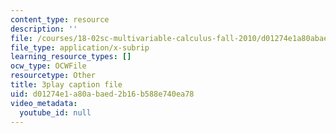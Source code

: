 ```yaml
---
content_type: resource
description: ''
file: /courses/18-02sc-multivariable-calculus-fall-2010/d01274e1a80abaed2b16b588e740ea78_PxkEoEbCJT8.srt
file_type: application/x-subrip
learning_resource_types: []
ocw_type: OCWFile
resourcetype: Other
title: 3play caption file
uid: d01274e1-a80a-baed-2b16-b588e740ea78
video_metadata:
  youtube_id: null
---
```

